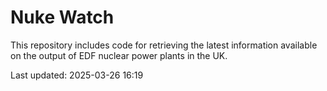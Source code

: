 # Nuke Watch

This repository includes code for retrieving the latest information available on the output of EDF nuclear power plants in the UK.

Last updated: 2025-03-26 16:19